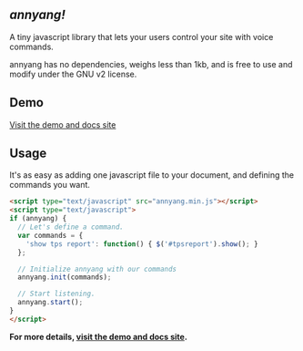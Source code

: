 *annyang!*
-----------------------------------------------

A tiny javascript library that lets your users control your site with voice commands.

annyang has no dependencies, weighs less than 1kb, and is free to use and modify under the GNU v2 license.

Demo
----
[Visit the demo and docs site](http://www.talater.com/annyang)

Usage
-----
It's as easy as adding one javascript file to your document, and defining the commands you want.
````html
<script type="text/javascript" src="annyang.min.js"></script>
<script type="text/javascript">
if (annyang) {
  // Let's define a command.
  var commands = {
    'show tps report': function() { $('#tpsreport').show(); }
  };

  // Initialize annyang with our commands
  annyang.init(commands);

  // Start listening.
  annyang.start();
}
</script>
````

**For more details, [visit the demo and docs site](http://www.talater.com/annyang).**
